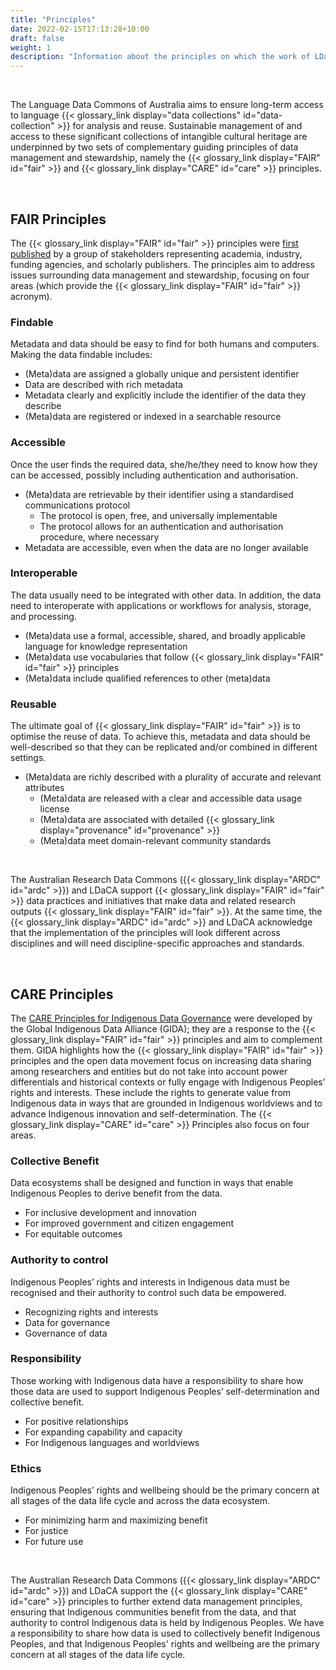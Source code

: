 ```yaml
---
title: "Principles"
date: 2022-02-15T17:13:28+10:00
draft: false
weight: 1
description: "Information about the principles on which the work of LDaCA is based."
---
```


<br>

The Language Data Commons of Australia aims to ensure long-term access to language {{< glossary_link display="data collections" id="data-collection" >}} for analysis and reuse. Sustainable management of and access to these significant collections of intangible cultural heritage are underpinned by two sets of complementary guiding principles of data management and stewardship, namely the {{< glossary_link display="FAIR" id="fair" >}} and {{< glossary_link display="CARE" id="care" >}} principles.

<br>

## FAIR Principles

The {{< glossary_link display="FAIR" id="fair" >}} principles were [first published](https://www.nature.com/articles/sdata201618) by a group of stakeholders representing academia, industry, funding agencies, and scholarly publishers. The principles aim to address issues surrounding data management and stewardship, focusing on four areas (which provide the {{< glossary_link display="FAIR" id="fair" >}} acronym).
<br />

### Findable

Metadata and data should be easy to find for both humans and computers. Making the data findable includes:

- (Meta)data are assigned a globally unique and persistent identifier
- Data are described with rich metadata
- Metadata clearly and explicitly include the identifier of the data they
  describe
- (Meta)data are registered or indexed in a searchable resource
  <br />

### Accessible

Once the user finds the required data, she/he/they need to know how they can be accessed, possibly including authentication and authorisation.

- (Meta)data are retrievable by their identifier using a standardised communications protocol
  - The protocol is open, free, and universally implementable
  - The protocol allows for an authentication and authorisation procedure, where necessary
- Metadata are accessible, even when the data are no longer available
  <br />

### Interoperable

The data usually need to be integrated with other data. In addition, the data need to interoperate with applications or workflows for analysis, storage, and processing.

- (Meta)data use a formal, accessible, shared, and broadly applicable language for knowledge representation
- (Meta)data use vocabularies that follow {{< glossary_link display="FAIR" id="fair" >}} principles
- (Meta)data include qualified references to other (meta)data
  <br />

### Reusable

The ultimate goal of {{< glossary_link display="FAIR" id="fair" >}} is to optimise the reuse of data. To achieve this, metadata and data should be well-described so that they can be replicated and/or combined in different settings.

- (Meta)data are richly described with a plurality of accurate and relevant attributes
  - (Meta)data are released with a clear and accessible data usage license
  - (Meta)data are associated with detailed {{< glossary_link display="provenance" id="provenance" >}}
  - (Meta)data meet domain-relevant community standards

<br>

The Australian Research Data Commons ({{< glossary_link display="ARDC" id="ardc" >}}) and LDaCA support {{< glossary_link display="FAIR" id="fair" >}} data practices and initiatives that make data and related research outputs {{< glossary_link display="FAIR" id="fair" >}}. At the same time, the {{< glossary_link display="ARDC" id="ardc" >}} and LDaCA acknowledge that the implementation of the principles will look different across disciplines and will need discipline-specific approaches and standards.

<br>

## CARE Principles

The [CARE Principles for Indigenous Data Governance](https://www.gida-global.org/care) were developed by the Global Indigenous Data Alliance (GIDA); they are a response to the {{< glossary_link display="FAIR" id="fair" >}} principles and aim to complement them. GIDA highlights how the {{< glossary_link display="FAIR" id="fair" >}} principles and the open data movement focus on increasing data sharing among researchers and entities but do not take into account power differentials and historical contexts or fully engage with Indigenous Peoples’ rights and interests. These include the rights to generate value from Indigenous data in ways that are grounded in Indigenous worldviews and to advance Indigenous innovation and self-determination. The {{< glossary_link display="CARE" id="care" >}} Principles also focus on four areas.
<br />

### Collective Benefit

Data ecosystems shall be designed and function in ways that enable Indigenous Peoples to derive benefit from the data.

- For inclusive development and innovation
- For improved government and citizen engagement
- For equitable outcomes
  <br />

### Authority to control

Indigenous Peoples’ rights and interests in Indigenous data must be recognised and their authority to control such data be empowered.

- Recognizing rights and interests
- Data for governance
- Governance of data
  <br />

### Responsibility

Those working with Indigenous data have a responsibility to share how those data are used to support Indigenous Peoples’ self-determination and collective benefit.

- For positive relationships
- For expanding capability and capacity
- For Indigenous languages and worldviews
  <br />

### Ethics

Indigenous Peoples’ rights and wellbeing should be the primary concern at all stages of the data life cycle and across the data ecosystem.

- For minimizing harm and maximizing benefit
- For justice
- For future use

<br>

The Australian Research Data Commons ({{< glossary_link display="ARDC" id="ardc" >}}) and LDaCA support the {{< glossary_link display="CARE" id="care" >}} principles to further extend data management principles, ensuring that Indigenous communities benefit from the data, and that authority to control Indigenous data is held by Indigenous Peoples. We have a responsibility to share how data is used to collectively benefit Indigenous Peoples, and that Indigenous Peoples' rights and wellbeing are the primary concern at all stages of the data life cycle.

<br>